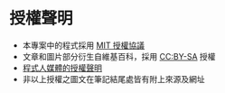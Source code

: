 # 授權聲明

* 本專案中的程式採用 [MIT 授權協議](https://opensource.org/licenses/MIT)
* 文章和圖片部分衍生自維基百科，採用 [CC:BY-SA](https://zh.wikipedia.org/zh-hant/Wikipedia%3ACC_BY-SA_3.0%E5%8D%8F%E8%AE%AE%E6%96%87%E6%9C%AC) 授權
* [程式人媒體的授權聲明](https://programmermedia.org/root/%E7%A8%8B%E5%BC%8F%E4%BA%BA%E5%AA%92%E9%AB%94/%E6%8E%88%E6%AC%8A.md)
* 非以上授權之圖文在筆記結尾處皆有附上來源及網址